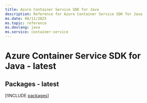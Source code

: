 ```yaml
---
title: Azure Container Service SDK for Java
description: Reference for Azure Container Service SDK for Java
ms.date: 08/11/2025
ms.topic: reference
ms.devlang: java
ms.service: container-service
---
```

# Azure Container Service SDK for Java - latest
## Packages - latest
[!INCLUDE [packages](container-service-index.md)]